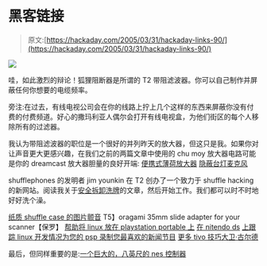 # 黑客链接

> 原文:[https://hackaday.com/2005/03/31/hackaday-links-90/](https://hackaday.com/2005/03/31/hackaday-links-90/)

![](../Images/665ee1feed50defa3da4f122a3b23b5e.png)

哇，如此激烈的辩论！狐狸阻断器是所谓的 T2 带阻滤波器。你可以自己制作并屏蔽任何你想要的电缆频率。

旁注:在过去，有线电视公司会在你的线路上拧上几个这样的东西来屏蔽你没有付费的付费频道。好心的撒玛利亚人偶尔会打开有线电视盒，为他们街区的每个人移除所有的过滤器。

我认为带阻滤波器的职位是一个很好的并列昨天的放大器，但这只是我。如果你对让声音更大更感兴趣，在我们之前的两篇文章中使用的 chu moy 放大器电路可能是你的 dreamcast 放大器胆量的良好开端:
[便携式薄荷放大器](http://www.hackaday.com/entry/1234000970027620/)
[隐蔽台灯麦克风](http://www.hackaday.com/entry/1234000603033839/)

shufflephones 的发明者 jim younkin 在 T2 创办了一个致力于 shuffle hacking 的新网站。阅读我关于[安全拆卸洗牌](http://www.hackaday.com/entry/1234000700034044/)的文章，然后开始工作。我们都可以时不时地好好洗个澡。

[纸质 shuffle case 的图片](http://trilly.dyndns.org/pub/paperpod.jpg)[颤音](http://trilly.dyndns.org/)
T5】oragami 35mm slide adapter for your scanner【保罗】
[帮助将 linux 放在 playstation portable 上](http://www.psp-linux.org/)
[在 nitendo ds](http://www.hackaday.com/entry/1234000700034044/)
[上跟踪 linux 开发情况为您的 psp 录制您最喜欢的新闻节目](http://www.joystiq.com/entry/1234000367037782/)
[更多 tivo 技巧](http://tivo.stevejenkins.com/)[大卫·古尔德](http://geocities.com/wingman4l7)

最后，但同样重要的是:[一个巨大的，八英尺的 nes 控制器](http://www.engadget.com/entry/1234000573038340/)